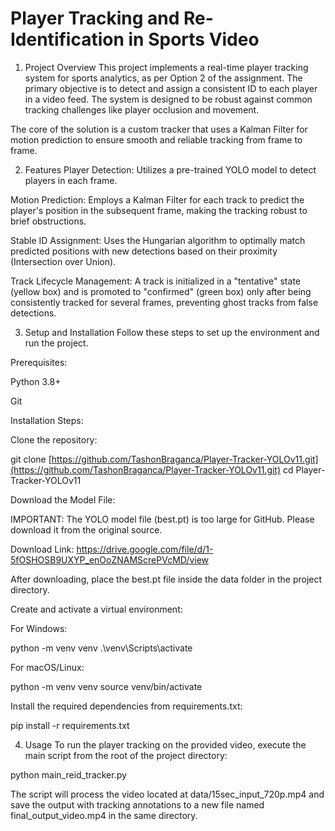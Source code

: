 # Player Tracking and Re-Identification in Sports Video
1. Project Overview
This project implements a real-time player tracking system for sports analytics, as per Option 2 of the assignment. The primary objective is to detect and assign a consistent ID to each player in a video feed. The system is designed to be robust against common tracking challenges like player occlusion and movement.

The core of the solution is a custom tracker that uses a Kalman Filter for motion prediction to ensure smooth and reliable tracking from frame to frame.

2. Features
Player Detection: Utilizes a pre-trained YOLO model to detect players in each frame.

Motion Prediction: Employs a Kalman Filter for each track to predict the player's position in the subsequent frame, making the tracking robust to brief obstructions.

Stable ID Assignment: Uses the Hungarian algorithm to optimally match predicted positions with new detections based on their proximity (Intersection over Union).

Track Lifecycle Management: A track is initialized in a "tentative" state (yellow box) and is promoted to "confirmed" (green box) only after being consistently tracked for several frames, preventing ghost tracks from false detections.

3. Setup and Installation
Follow these steps to set up the environment and run the project.

Prerequisites:

Python 3.8+

Git

Installation Steps:

Clone the repository:

git clone [https://github.com/TashonBraganca/Player-Tracker-YOLOv11.git](https://github.com/TashonBraganca/Player-Tracker-YOLOv11.git)
cd Player-Tracker-YOLOv11

Download the Model File:

IMPORTANT: The YOLO model file (best.pt) is too large for GitHub. Please download it from the original source.

Download Link: https://drive.google.com/file/d/1-5fOSHOSB9UXYP_enOoZNAMScrePVcMD/view

After downloading, place the best.pt file inside the data folder in the project directory.

Create and activate a virtual environment:

For Windows:

python -m venv venv
.\venv\Scripts\activate

For macOS/Linux:

python -m venv venv
source venv/bin/activate

Install the required dependencies from requirements.txt:

pip install -r requirements.txt

4. Usage
To run the player tracking on the provided video, execute the main script from the root of the project directory:

python main_reid_tracker.py

The script will process the video located at data/15sec_input_720p.mp4 and save the output with tracking annotations to a new file named final_output_video.mp4 in the same directory.

